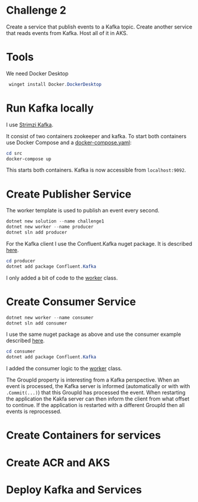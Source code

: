 # Challenge 2

Create a service that publish events to a Kafka topic. Create another service that reads events from Kafka. Host all of it in AKS.

# Tools
We need Docker Desktop 
```powershell
 winget install Docker.DockerDesktop
```

# Run Kafka locally

I use [Strimzi Kafka](https://strimzi.io/).

It consist of two containers zookeeper and kafka. 
To start both containers use Docker Compose and a [docker-compose.yaml](src/docker-compose.yaml): 

```powershell
cd src
docker-compose up
``` 

This starts both containers. Kafka is now accessible from `localhost:9092`. 

# Create Publisher Service

The worker template is used to publish an event every second.

```powershell
dotnet new solution --name challenge1
dotnet new worker --name producer
dotnet sln add producer
```

For the Kafka client I use the Confluent.Kafka nuget package. 
It is described [here](https://docs.confluent.io/kafka-clients/dotnet/current/overview.html).

```powershell
cd producer
dotnet add package Confluent.Kafka
```

I only added a bit of code to the [worker](src/producer/Worker.cs) class.

# Create Consumer Service

```powershell
dotnet new worker --name consumer
dotnet sln add consumer
```

I use the same nuget package as above and use the consumer example described [here](https://docs.confluent.io/kafka-clients/dotnet/current/overview.html). 


```powershell
cd consumer
dotnet add package Confluent.Kafka
```

I added the consumer logic to the [worker](src/producer/Worker.cs) class. 

The GroupId property is interesting from a Kafka perspective. When an event is processed, the Kafka server is informed (automatically or with with `.Commit(...)`) that this GroupId has processed the event. When restarting the application the Kakfa server can then inform the client from what offset to continue. If the application is restarted with a different GroupId then all events is reprocessed. 

# Create Containers for services

# Create ACR and AKS 

# Deploy Kafka and Services 

